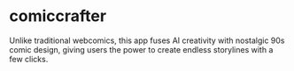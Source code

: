 # comiccrafter
Unlike traditional webcomics, this app fuses AI creativity with nostalgic 90s comic design, giving users the power to create endless storylines with a few clicks.
